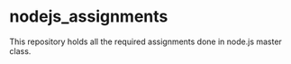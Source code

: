 # nodejs_assignments
This repository holds all the required assignments done in node.js master class.
